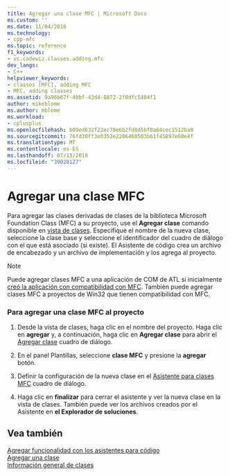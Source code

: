 ```yaml
---
title: Agregar una clase MFC | Microsoft Docs
ms.custom: ''
ms.date: 11/04/2016
ms.technology:
- cpp-mfc
ms.topic: reference
f1_keywords:
- vc.codewiz.classes.adding.mfc
dev_langs:
- C++
helpviewer_keywords:
- classes [MFC], adding MFC
- MFC, adding classes
ms.assetid: 9a96b67f-40bf-43d4-8872-2f8dfc5404f1
author: mikeblome
ms.author: mblome
ms.workload:
- cplusplus
ms.openlocfilehash: b09ed632f22ec78e6b2fd8d5bf0a64cec1512ba8
ms.sourcegitcommit: 76fd30ff3e0352e2206460503b61f45897e60e4f
ms.translationtype: MT
ms.contentlocale: es-ES
ms.lasthandoff: 07/13/2018
ms.locfileid: "39028127"
---
```

# <a name="adding-an-mfc-class"></a>Agregar una clase MFC
Para agregar las clases derivadas de clases de la biblioteca Microsoft Foundation Class (MFC) a su proyecto, use el **Agregar clase** comando disponible en [vista de clases](http://msdn.microsoft.com/8d7430a9-3e33-454c-a9e1-a85e3d2db925). Especifique el nombre de la nueva clase, seleccione la clase base y seleccione el identificador del cuadro de diálogo con el que está asociado (si existe). El Asistente de código crea un archivo de encabezado y un archivo de implementación y los agrega al proyecto.  
  
> [!NOTE]
>  Puede agregar clases MFC a una aplicación de COM de ATL si inicialmente [creó la aplicación con compatibilidad con MFC](../../atl/reference/mfc-support-in-atl-projects.md). También puede agregar clases MFC a proyectos de Win32 que tienen compatibilidad con MFC.  
  
### <a name="to-add-an-mfc-class-to-your-project"></a>Para agregar una clase MFC al proyecto  
  
1.  Desde la vista de clases, haga clic en el nombre del proyecto. Haga clic en **agregar** y, a continuación, haga clic en **Agregar clase** para abrir el [Agregar clase](../../ide/add-class-dialog-box.md) cuadro de diálogo.  
  
2.  En el panel Plantillas, seleccione **clase MFC** y presione la **agregar** botón.  
  
3.  Definir la configuración de la nueva clase en el [Asistente para clases MFC](../../mfc/reference/mfc-add-class-wizard.md) cuadro de diálogo.  
  
4.  Haga clic en **finalizar** para cerrar el asistente y ver la nueva clase en la vista de clases. También puede ver los archivos creados por el Asistente en **el Explorador de soluciones**.  
  
## <a name="see-also"></a>Vea también  
 [Agregar funcionalidad con los asistentes para código](../../ide/adding-functionality-with-code-wizards-cpp.md)   
 [Agregar una clase](../../ide/adding-a-class-visual-cpp.md)   
 [Información general de clases](../../mfc/class-library-overview.md)

